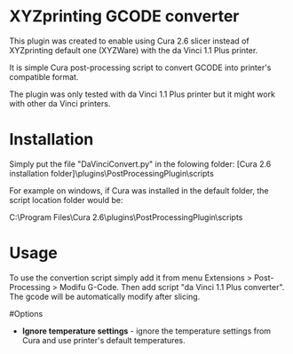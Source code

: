 # XYZprinting GCODE converter
This plugin was created to enable using Cura 2.6 slicer instead of XYZprinting default one (XYZWare) with the da Vinci 1.1 Plus printer.

It is simple Cura post-processing script to convert GCODE into printer's compatible format. 

The plugin was only tested with da Vinci 1.1 Plus printer but it might work with other da Vinci printers.

# Installation
Simply put the file "DaVinciConvert.py" in the folowing folder: [Cura 2.6 installation folder]\plugins\PostProcessingPlugin\scripts

For example on windows, if Cura was installed in the default folder, the script location folder would be: 

C:\Program Files\Cura 2.6\plugins\PostProcessingPlugin\scripts

# Usage
To use the convertion script simply add it from menu Extensions > Post-Processing > Modifu G-Code. Then add script "da Vinci 1.1 Plus converter". The gcode will be automatically modify after slicing.

#Options
* __Ignore temperature settings__ - ignore the temperature settings from Cura and use printer's default temperatures.
